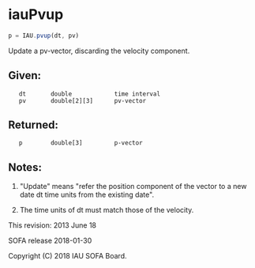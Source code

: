 # iauPvup

```js
p = IAU.pvup(dt, pv)
```

Update a pv-vector, discarding the velocity component.

## Given:
```
   dt       double            time interval
   pv       double[2][3]      pv-vector
```

## Returned:
```
   p        double[3]         p-vector
```

## Notes:

1) "Update" means "refer the position component of the vector to a
   new date dt time units from the existing date".

2) The time units of dt must match those of the velocity.

This revision:  2013 June 18

SOFA release 2018-01-30

Copyright (C) 2018 IAU SOFA Board.